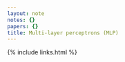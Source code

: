 ```yaml
---
layout: note
notes: {}
papers: {}
title: Multi-layer perceptrons (MLP)
---
```

{% include links.html %}
